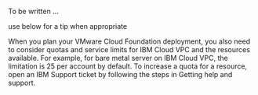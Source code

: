 To be written ...


use below for a tip when appropriate

When you plan your VMware Cloud Foundation deployment, you also need to consider quotas and service limits for IBM Cloud VPC and the resources available. For example, for bare metal server on IBM Cloud VPC, the limitation is 25 per account by default. To increase a quota for a resource, open an IBM Support ticket by following the steps in Getting help and support.